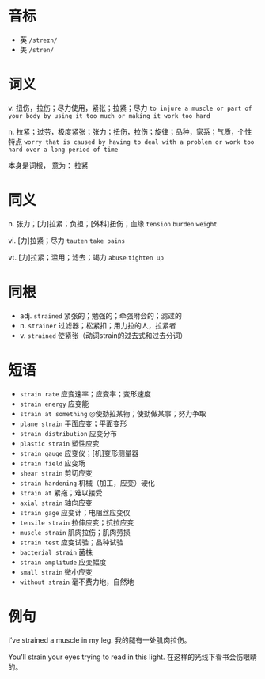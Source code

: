 # 音标

- 英 `/streɪn/`
- 美 `/stren/`

# 词义

v. 扭伤，拉伤；尽力使用，紧张；拉紧；尽力
`to injure a muscle or part of your body by using it too much or making it work too hard`

n. 拉紧；过劳，极度紧张；张力；扭伤，拉伤；旋律；品种，家系；气质，个性特点
`worry that is caused by having to deal with a problem or work too hard over a long period of time`



本身是词根， 意为： 拉紧

# 同义

n. 张力；[力]拉紧；负担；[外科]扭伤；血缘
`tension` `burden` `weight`

vi. [力]拉紧；尽力
`tauten` `take pains`

vt. [力]拉紧；滥用；滤去；竭力
`abuse` `tighten up`

# 同根

- adj. `strained` 紧张的；勉强的；牵强附会的；滤过的
- n. `strainer` 过滤器；松紧扣；用力拉的人，拉紧者
- v. `strained` 使紧张（动词strain的过去式和过去分词）

# 短语

- `strain rate` 应变速率；应变率；变形速度
- `strain energy` 应变能
- `strain at something` ◎使劲拉某物；使劲做某事；努力争取
- `plane strain` 平面应变；平面变形
- `strain distribution` 应变分布
- `plastic strain` 塑性应变
- `strain gauge` 应变仪；[机]变形测量器
- `strain field` 应变场
- `shear strain` 剪切应变
- `strain hardening` 机械（加工，应变）硬化
- `strain at` 紧拖；难以接受
- `axial strain` 轴向应变
- `strain gage` 应变计；电阻丝应变仪
- `tensile strain` 拉伸应变；抗拉应变
- `muscle strain` 肌肉拉伤；肌肉劳损
- `strain test` 应变试验；品种试验
- `bacterial strain` 菌株
- `strain amplitude` 应变幅度
- `small strain` 微小应变
- `without strain` 毫不费力地，自然地

# 例句

I’ve strained a muscle in my leg.
我的腿有一处肌肉拉伤。

You’ll strain your eyes trying to read in this light.
在这样的光线下看书会伤眼睛的。


